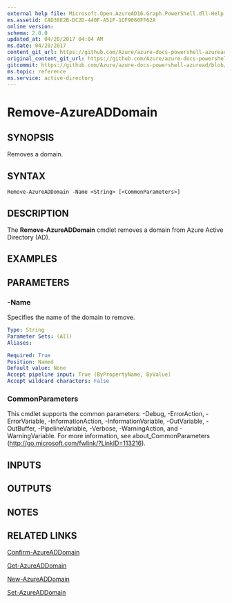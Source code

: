 ```yaml
---
external help file: Microsoft.Open.AzureAD16.Graph.PowerShell.dll-Help.xml
ms.assetid: CAD38E2B-DC2D-440F-A51F-1CF9060FF62A
online version:
schema: 2.0.0
updated_at: 04/20/2017 04:04 AM
ms.date: 04/20/2017
content_git_url: https://github.com/Azure/azure-docs-powershell-azuread/blob/VinceSmith-patch-7/Azure%20AD%20Cmdlets/AzureAD/v2/Remove-AzureADDomain.md
original_content_git_url: https://github.com/Azure/azure-docs-powershell-azuread/blob/VinceSmith-patch-7/Azure%20AD%20Cmdlets/AzureAD/v2/Remove-AzureADDomain.md
gitcommit: https://github.com/Azure/azure-docs-powershell-azuread/blob/040cd8da6d7a72a69c1b4ba2f09d33e47e3b88c8
ms.topic: reference
ms.service: active-directory
---
```


# Remove-AzureADDomain

## SYNOPSIS
Removes a domain.

## SYNTAX

```
Remove-AzureADDomain -Name <String> [<CommonParameters>]
```

## DESCRIPTION
The **Remove-AzureADDomain** cmdlet removes a domain from Azure Active Directory (AD).

## EXAMPLES

## PARAMETERS

### -Name
Specifies the name of the domain to remove.
```yaml
Type: String
Parameter Sets: (All)
Aliases: 

Required: True
Position: Named
Default value: None
Accept pipeline input: True (ByPropertyName, ByValue)
Accept wildcard characters: False
```

### CommonParameters
This cmdlet supports the common parameters: -Debug, -ErrorAction, -ErrorVariable, -InformationAction, -InformationVariable, -OutVariable, -OutBuffer, -PipelineVariable, -Verbose, -WarningAction, and -WarningVariable. For more information, see about_CommonParameters (http://go.microsoft.com/fwlink/?LinkID=113216).

## INPUTS

## OUTPUTS

## NOTES

## RELATED LINKS

[Confirm-AzureADDomain](./Confirm-AzureADDomain.md)

[Get-AzureADDomain](./Get-AzureADDomain.md)

[New-AzureADDomain](./New-AzureADDomain.md)

[Set-AzureADDomain](./Set-AzureADDomain.md)
